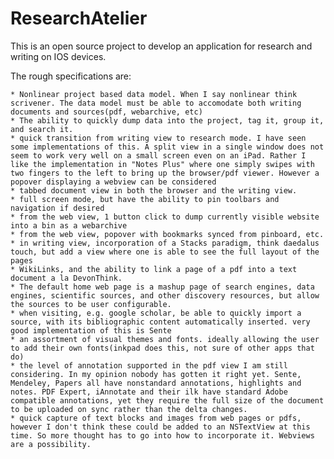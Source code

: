 ResearchAtelier
===============
This is an open source project to develop an application for research and writing on IOS devices.  

The rough specifications are:

    * Nonlinear project based data model. When I say nonlinear think scrivener. The data model must be able to accomodate both writing documents and sources(pdf, webarchive, etc)
    * The ability to quickly dump data into the project, tag it, group it, and search it.
    * quick transition from writing view to research mode. I have seen some implementations of this. A split view in a single window does not seem to work very well on a small screen even on an iPad. Rather I like the implementation in "Notes Plus" where one simply swipes with two fingers to the left to bring up the browser/pdf viewer. However a popover displaying a webview can be considered
    * tabbed document view in both the browser and the writing view.
    * full screen mode, but have the ability to pin toolbars and navigation if desired
    * from the web view, 1 button click to dump currently visible website into a bin as a webarchive
    * from the web view, popover with bookmarks synced from pinboard, etc.
    * in writing view, incorporation of a Stacks paradigm, think daedalus touch, but add a view where one is able to see the full layout of the pages
    * WikiLinks, and the ability to link a page of a pdf into a text document a la DevonThink.
    * The default home web page is a mashup page of search engines, data engines, scientific sources, and other discovery resources, but allow the sources to be user configurable.
    * when visiting, e.g. google scholar, be able to quickly import a source, with its bibliographic content automatically inserted. very good implementation of this is Sente
    * an assortment of visual themes and fonts. ideally allowing the user to add their own fonts(inkpad does this, not sure of other apps that do)
    * the level of annotation supported in the pdf view I am still considering. In my opinion nobody has gotten it right yet. Sente, Mendeley, Papers all have nonstandard annotations, highlights and notes. PDF Expert, iAnnotate and their ilk have standard Adobe compatible annotations, yet they require the full size of the document to be uploaded on sync rather than the delta changes.
    * quick capture of text blocks and images from web pages or pdfs, however I don't think these could be added to an NSTextView at this time. So more thought has to go into how to incorporate it. Webviews are a possibility. 
